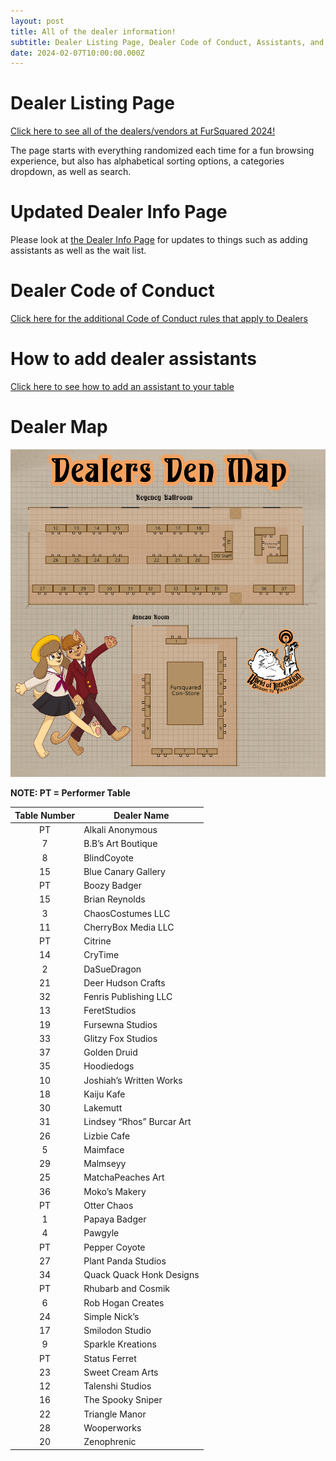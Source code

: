 ```yaml
---
layout: post
title: All of the dealer information!
subtitle: Dealer Listing Page, Dealer Code of Conduct, Assistants, and more!
date: 2024-02-07T10:00:00.000Z
---
```


# Dealer Listing Page
[Click here to see all of the dealers/vendors at FurSquared 2024!](https://dealers.fursquared.com)

The page starts with everything randomized each time for a fun browsing experience, but also has alphabetical sorting options, a categories dropdown, as well as search.

# Updated Dealer Info Page
Please look at [the Dealer Info Page](/dealing-at-f2) for updates to things such as adding assistants as well as the wait list.

# Dealer Code of Conduct
[Click here for the additional Code of Conduct rules that apply to Dealers](/dealer-coc)

# How to add dealer assistants
[Click here to see how to add an assistant to your table](/dealer-assistant)

# Dealer Map
![Fur Squared 2024 Dealer's Den Map](/uploads/vertical-dealers-den-map-sm.jpg "Fur Squared 2024 Dealer's Den Map")

**NOTE: PT = Performer Table**

| Table Number | Dealer Name               |
| :------------: | ------------------------- |
| PT           | Alkali Anonymous          |
| 7            | B.B’s Art Boutique        |
| 8            | BlindCoyote               |
| 15           | Blue Canary Gallery       |
| PT           | Boozy Badger              |
| 15           | Brian Reynolds            |
| 3            | ChaosCostumes LLC         |
| 11           | CherryBox Media LLC       |
| PT           | Citrine                   |
| 14           | CryTime                   |
| 2            | DaSueDragon               |
| 21           | Deer Hudson Crafts        |
| 32           | Fenris Publishing LLC     |
| 13           | FeretStudios              |
| 19           | Fursewna Studios          |
| 33           | Glitzy Fox Studios        |
| 37           | Golden Druid              |
| 35           | Hoodiedogs                |
| 10           | Joshiah’s Written Works   |
| 18           | Kaiju Kafe                |
| 30           | Lakemutt                  |
| 31           | Lindsey “Rhos” Burcar Art |
| 26           | Lizbie Cafe               |
| 5            | Maimface                  |
| 29           | Malmseyy                  |
| 25           | MatchaPeaches Art         |
| 36           | Moko’s Makery             |
| PT           | Otter Chaos               |
| 1            | Papaya Badger             |
| 4            | Pawgyle                   |
| PT           | Pepper Coyote             |
| 27           | Plant Panda Studios       |
| 34           | Quack Quack Honk Designs  |
| PT           | Rhubarb and Cosmik        |
| 6            | Rob Hogan Creates         |
| 24           | Simple Nick’s             |
| 17           | Smilodon Studio           |
| 9            | Sparkle Kreations         |
| PT           | Status Ferret             |
| 23           | Sweet Cream Arts          |
| 12           | Talenshi Studios          |
| 16           | The Spooky Sniper         |
| 22           | Triangle Manor            |
| 28           | Wooperworks               |
| 20           | Zenophrenic               |
